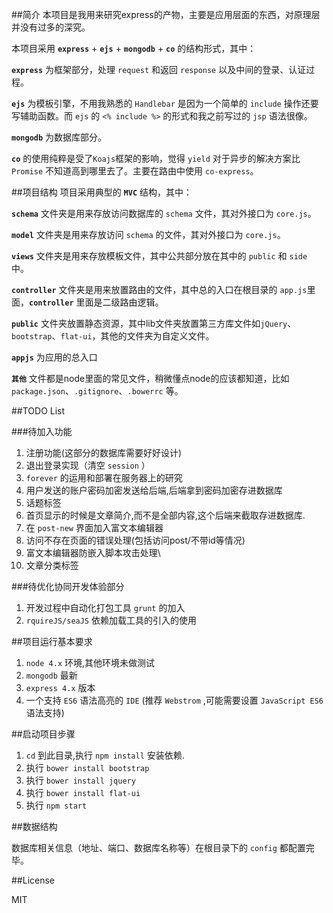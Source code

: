 ##简介
本项目是我用来研究express的产物，主要是应用层面的东西，对原理层并没有过多的深究。

本项目采用 **`express`** + **`ejs`** + **`mongodb`** + **`co`** 的结构形式，其中：

**`express`** 为框架部分，处理 `request` 和返回 `response` 以及中间的登录、认证过程。

**`ejs`** 为模板引擎，不用我熟悉的 `Handlebar` 是因为一个简单的 `include` 操作还要写辅助函数。而 `ejs` 的 `<% include %>` 的形式和我之前写过的 `jsp` 语法很像。

**`mongodb`** 为数据库部分。

**`co`** 的使用纯粹是受了`Koajs`框架的影响，觉得 `yield` 对于异步的解决方案比 `Promise` 不知道高到哪里去了。主要在路由中使用 `co-express`。


##项目结构
项目采用典型的 **`MVC`** 结构，其中：

**`schema`** 文件夹是用来存放访问数据库的 `schema` 文件，其对外接口为 `core.js`。

**`model`** 文件夹是用来存放访问 `schema` 的文件，其对外接口为 `core.js`。

**`views`** 文件夹是用来存放模板文件，其中公共部分放在其中的 `public` 和 `side` 中。

**`controller`** 文件夹是用来放置路由的文件，其中总的入口在根目录的 `app.js`里面，**`controller`** 里面是二级路由逻辑。

**`public`** 文件夹放置静态资源，其中lib文件夹放置第三方库文件如`jQuery`、`bootstrap`、`flat-ui`，其他的文件夹为自定义文件。

**`appjs`** 为应用的总入口

**`其他`** 文件都是node里面的常见文件，稍微懂点node的应该都知道，比如 `package.json`、`.gitignore`、`.bowerrc` 等。

##TODO List

###待加入功能

1. 注册功能(这部分的数据库需要好好设计)
2. 退出登录实现（清空 `session` ）
3. `forever` 的运用和部署在服务器上的研究
4. 用户发送的账户密码加密发送给后端,后端拿到密码加密存进数据库
5. 话题标签
6. 首页显示的时候是文章简介,而不是全部内容,这个后端来截取存进数据库.
7. 在 `post-new` 界面加入富文本编辑器
8. 访问不存在页面的错误处理(包括访问post/不带id等情况)
9. 富文本编辑器防嵌入脚本攻击处理\
10. 文章分类标签

###待优化协同开发体验部分

1. 开发过程中自动化打包工具 `grunt` 的加入
2. `rquireJS/seaJS` 依赖加载工具的引入的使用

##项目运行基本要求

1. `node 4.x` 环境,其他环境未做测试
2. `mongodb` 最新
3. `express 4.x` 版本
4. 一个支持 `ES6` 语法高亮的 `IDE` (推荐 `Webstrom` ,可能需要设置 `JavaScript ES6` 语法支持)

##启动项目步骤

1. `cd` 到此目录,执行 `npm install` 安装依赖.
2. 执行 `bower install bootstrap`
3. 执行 `bower install jquery`
4. 执行 `bower install flat-ui`
5. 执行 `npm start`

##数据结构

数据库相关信息（地址、端口、数据库名称等）在根目录下的 `config` 都配置完毕。

##License

MIT

